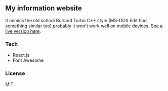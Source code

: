 ## My information website
It mimics the old school Borland Turbo C++ style (MS-DOS Edit had something similar too) probably it won't work well on mobile devices. [See a live version here](https://nullxor.github.io).
### Tech
- React.js
- Font Awesome
### License
MIT
